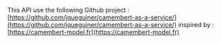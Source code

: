 This API use the following Github project : 
[https://github.com/jqueguiner/camembert-as-a-service/](https://github.com/jqueguiner/camembert-as-a-service/)
inspired by :
[https://camembert-model.fr](https://camembert-model.fr)
